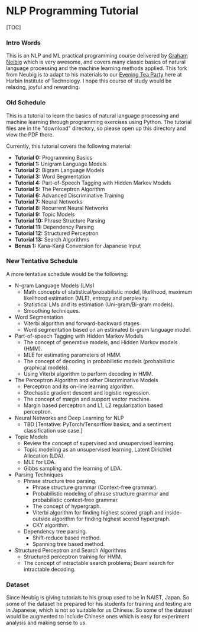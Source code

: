 NLP Programming Tutorial
========================

[TOC]

### Intro Words

This is an NLP and ML practical programming course delivered by [Graham Neibig](http://www.phontron.com/) which is very awesome, and covers many classic basics of natural language processing and the machine learning methods applied. This fork from Neubig is to adapt to his materials to our [Evening Tea Party](https://epsilon-lee.github.io/party/) here at Harbin Institute of Technology. I hope this course of study would be relaxing, joyful and rewarding. 

### Old Schedule

This is a tutorial to learn the basics of natural language processing and machine learning through programming exercises using Python.
The tutorial files are in the "download" directory, so please open up this directory and view the PDF there.

Currently, this tutorial covers the following material:

  * **Tutorial 0:** Programming Basics
  * **Tutorial 1:** Unigram Language Models
  * **Tutorial 2:** Bigram Language Models
  * **Tutorial 3:** Word Segmentation
  * **Tutorial 4:** Part-of-Speech Tagging with Hidden Markov Models
  * **Tutorial 5:** The Perceptron Algorithm
  * **Tutorial 6:** Advanced Discriminative Training
  * **Tutorial 7:** Neural Networks
  * **Tutorial 8:** Recurrent Neural Networks  
  * **Tutorial 9:** Topic Models
  * **Tutorial 10:** Phrase Structure Parsing
  * **Tutorial 11:** Dependency Parsing
  * **Tutorial 12:** Structured Perceptron
  * **Tutorial 13:** Search Algorithms 
  * **Bonus 1:** Kana-Kanji Conversion for Japanese Input

### New Tentative Schedule

A more tentative schedule would be the following: 

- N-gram Language Models (LMs)
  - Math concepts of statistical/probabilistic model, likelihood, maximum likelihood estimation (MLE), entropy and perplexity.
  - Statistical LMs and its estimation (Uni-gram/Bi-gram models).
  - Smoothing techniques.
- Word Segmentation
  - Viterbi algorithm and forward-backward stages.
  - Word segmentation based on an estimated bi-gram language model.
- Part-of-speech Tagging with Hidden Markov Models
  - The concept of generative models, and Hidden Markov models (HMM).
  - MLE for estimating parameters of HMM.
  - The concept of decoding in probabilistic models (probabilistic graphical models).
  - Using Viterbi algorithm to perform decoding in HMM.
- The Perceptron Algorithm and other Discriminative Models
  - Perceptron and its on-line learning algorithm.
  - Stochastic gradient descent and logistic regression.
  - The concept of margin and support vector machine.
  - Margin based perceptron and L1, L2 regularization based perceptron.
- Neural Networks and Deep Learning for NLP
  - TBD [Tentative: PyTorch/Tensorflow basics, and a sentiment classification use case.]
- Topic Models
  - Review the concept of supervised and unsupervised learning.
  - Topic modeling as an unsupervised learning, Latent Dirichlet Allocation (LDA).
  - MLE for LDA.
  - Gibbs sampling and the learning of LDA.
- Parsing Techniques
  - Phrase structure tree parsing.
    - Phrase structure grammar (Context-free grammar).
    - Probabilistic modeling of phrase structure grammar and probabilistic context-free grammar.
    - The concept of hypergraph.
    - Viterbi algorithm for finding highest scored graph and inside-outside algorithm for finding highest scored hypergraph.
    - CKY algorithm.
  - Dependency tree parsing.
    - Shift-reduce based method.
    - Spanning tree based method.
- Structured Perceptron and Search Algorithms
  - Structured perceptron training for HMM.
  - The concept of intractable search problems; Beam search for intractable decoding.

### Dataset

Since Neubig is giving tutorials to his group used to be in NAIST, Japan. So some of the dataset he prepared for his students for training and testing are in Japanese, which is not so suitable for us Chinese. So some of the dataset would be augmented to include Chinese ones which is easy for experiment analysis and making sense to us. 
